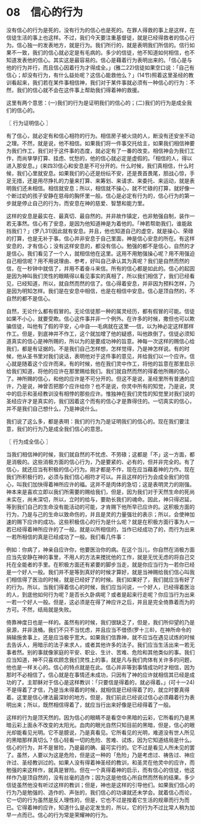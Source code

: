 # 08　信心的行为


没有信心的行为是死的，没有行为的信心也是死的。在罪人得救的事上是这样，在信徒生活的事上也这样。不过，我们今天要注重基督徒，就是已经得救者的信心行为。信心独一的发表地方，就是行为。我们所行的，就是表明我们所信的。信行如果不一致，我们的信心就必定是有毛病的。多少的信徒，他不知道如何相信，也不知道发表他的信心。其实这是最容易的。信心是藉着行为表明出来的。「信心是与他的行为并行，而且信心因着行为才得成全。」(雅二22)信徒如果空口说：「自己有信心；却没有行为，有什么益处呢？这信心能救他么？」(14节)照着这里圣经的教训看起来，我们若在某件事相信神，我们对于某件事就必须有一种信心的行为：不然，我们的信心就不会在这件事上帮助我们得着神的救援。

这里有两个意思：(一)我们的行为是证明我们的信心的；(二)我们的行为是成全我们的信心的。



〖 行为证明信心 〗

有了信心，就必定有和信心相符的行为。相信房子被火烧的人，断没有还安坐不动之理。不然，就是说，他不相信。如果我们将一件事交托给主，如果我们相信神要为我们作工，我们对于这件事的态度，就必定有了一番的改变。相信神会为我们工作，而尚孳孳打算、挂虑、忧愁的，他的信心就必定是虚假的。「相信的人，得以进入那安息。」(来四3)信心和安息是不可分开的。什么时候，我们真相信，什么时候，我们心里就安息。如果我们的心还是纷纭不安，还是畏首畏尾，胆战心惊，手足无措，还是用尽挣扎的力量来打算、来筹划、来请求、来委托、来运动，就是表明我们还未相信。相信就安息；所以，相信就不操心，就不忙碌的打算，就好像一个断过奶的孩子安静在慈母的胸怀里一般。信心是必定有行为的，信心行为的第一步就是停止自己的行为，而安息在神的慈爱、智慧和能力里。

这样的安息是最实在、最真切、最自然的。并非故作镇定，也非勉强自制，装作一若无事然。信心有了安息，是因为他知道神是为着他的。「神若帮助我们，谁能敌挡我们？」(罗八31)因此就有安息。并且，他也知道自己的虚空，就是操心、荣碌的打算，也是无补于事。信心并非安息于自己里面，神是信心安息的所在。有这样安息的，才有信心；没有这样安息的，都没有信心。勉强的都不是信心，自然的才是信心。我们看见了一个人，就相信他在这里。这用不用勉强操心呢？用不用强迫自己相信呢？用不用说理由、参考，好叫自己承认其为真呢？我们是自然而然的信，在一秒钟中就信了，并用不着奋斗来信。所有的信心都是如此的。信心的起因是因为神叫我们灵性的眼睛得以看见事实的真相了，所以我们相信了，我们已经看见，已经知道，所以，就自然而然的信了。信心得着安息，并非因为预料怎样，乃是因为明知怎样。我们是在安息中相信，也是在相信中安息。信心是顶自然的，不自然的都不是信心。

自然，无论什么都有假冒的。无论信徒那一种的属灵经历，都有假冒的可能。信徒如果不小心，就要受欺。信心这件事并非一个例外。在许多的时候，撒但也可以欺骗信徒，叫他有了假的平安，心中自──毛病就在这里──信，以为神必定这样那样作工。但是，到底神并不作工，这个就加增了他的疑惑，叫他跌倒了。信徒必须知道真实的信心是神所赐的，所以为的是要成功神的旨意。神每一次这样的赐信心给我们，都是有证据的。不是我们自己怎样想，怎样觉得，乃是神怎样说。有的时候，他从圣书里对我们说话，表明他对于这件事的意见，并给我们以一个应许。信心就是随着这个应许而来。有的时候，他在我们灵中作工，将他的旨意在那里启示给我们知道，将他的应许在那里赐给我们。我们就自然而然的得着他所赐的信心了。神所赐的信心，和他的应许是不可分开的。但这不是说，圣经里所有普通的应许，乃是说，神曾否把那个应许给你？也不是说，你灵中所有的知觉，乃是说，灵中的启示和圣经教训没有相悖的那些应许。惟独神在我们灵性的知觉里对我们说的圣经应许才是真实的，我们因着这个而有的信心才是靠得住的。一切真实的信心，并不是我们自己想什么，乃是神说什么。

我们说了这么多，都是表明：我们的行为乃是证明我们的信心的。现在我们要注意，我们的行为乃是成全我们信心的意思。



〖 行为成全信心 〗

当我们相信神的时候，我们就自然的不忧虑、不劳碌；这都是「不」这一方面，都是消极的。这些消极方面的信心行为，乃是要紧的、必有的，但并非完全的。有了信心，就还应当有积极的信心行为。刚才都是不作，现在应当藉着神的力作。现在我们所积极行的，必须与我们信心相符才可以。并且这样的行为会成全我们的信心，叫我们加快得着神所应许的福。这并不是肉体的急切；这是表明灵力的刚强。神本来是喜欢立即以我们所需要的赐给我们，但是，因为我们对于天然生命的死尚未实在，尚未深切，所以，立时的给与，要助长我们的魂命。因此，神只得迟延，等到我们自己的生命没有能活动的可能，才肯赐下他所早已应许的。这积极方面的行为，乃是与己的生命以致命伤的，并且是灵的力量强壮的表示；所以，会使神加速的赐下应许的成功。这些积极信心的行为是什么呢？就是在积极方面行事为人一若已经得着神所应许的了一般。就是以所相信的，当作已经成功了的，而行为出来一若所相信的真是已经成功了一般。我们看几件事：

例如：你病了，神亲自应许你，他要医治你的病。在这个当儿，你自然在消极方面应当先安静在神的事里，不用人的方法来搅扰他的工作，就是无忧无虑的将自己交托在全能者的手里。在积极方面还有紧要的脚步当走，就是你应当行为一若你已经是一个好人一般。我们并不是等到真好的时候才算好，就是当神赐给我们信心叫我们相信得了医治的时候，就是已经好了的时候。我们如果好了，我们就应当有好了的行为。所以，当我们得着信心的时候，我们应当问说，一个好人，已经得着医治的人，到底他如何行为呢？是否长久卧病呢？或者是起来行走呢？你应当行为出来一若一个好人一般。但是，这必须是在得了神应许之后，并且是完全倚靠着而为的方可。不然，结局就是失败。

倚靠神度日也是一样的。虽然有的时候，我们很缺乏了，但是，我们所仰望的乃是泉源，并非汲桶。我们不只不当忧虑，并且应当不借债(罗十三8)，在神所命令的捐输施舍事上，还是应当极乎宽大。如果我们信靠神，就不应当在遇见试炼的时候去告诉人，用暗示的法子来求人，或者其他许多的法子。我们应当生活出来一若无事者然。别的事就像家庭的平安、职业、生计、苦难、危险和其他类似的事。我们应当知道，神不只喜欢顾念我们灵性上的事，就是凡与我们肉体有关许多的问题，他也是一样关心的。信心的特点就是在此。信心并非等到事情成功时才相信，因为那时不必相信了。信心就是在事情还未成功，只因有了神的应许就相信其已经是成功的了。主耶稣对于信心是这样教训：「只要信是得着的，就必得着。」(可十一24)不是得着了才信，乃是当未得着的时候，就相信是已经得着了的，就立时要真得着。这里是信心律法最深妙的地方。但是，我们前此已经说过信心必须藉着行为表明出来；所以，既然相信得着了，就应当行出来好像是已经得着了一般。

这样的行为是顶天然的。因为信心的眼睛不是看空中黑暗的云彩，它所看的乃是黑暗云彩上面永不改变的太阳光。血肉的眼光自然只知目前的黑暗，但是，信心的眼光却能看见光明。它不是臆说，乃是真看见。它所看见的光明，难道没有世人所见的黑暗那样真切么？信心轻看一切的危险、苦难、试炼，因为它知道结局是什么。信心的行为，并不是冒险，乃是最的确、最可实行的。它不过是看见人所未见的罢了。虽然，人要以为这是危险，但是这一种的「危险」乃是考虑过、祷告过、神应许过、圣经教训过的。如果人没有得着神圣经的教训，和圣灵在他灵中的应许，而勉强的来这样作，就真是冒险。但在一个真得着神的启示，而有信心的信徒，他这样作乃是顶自然的，没有丝毫的造作；因为这是他信心所自然而然有的结果。多少信徒虽然他没有听过这样的教训；但是，神也是这样的引导他们。如果我们信心的行为乃是勉强的、造作的、声张的，我们信心的功课就还未学会。就着信心而论，它一切的行为虽然是反人理性的，但是，它也不过是按着它生活的规章而行为而已。它得着神的应许，知道什么是必定发生的，所以，它的行为不过比常人稍为加早一点而已。信心的行为常是荣耀神的行为。

